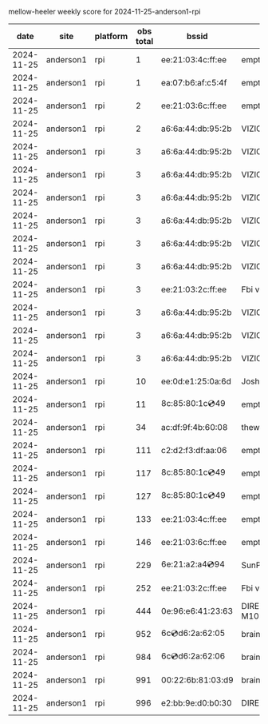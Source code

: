 mellow-heeler weekly score for 2024-11-25-anderson1-rpi

|date|site|platform|obs total|bssid|ssid|
|--|--|--|--|--|--|
|2024-11-25|anderson1|rpi|1|ee:21:03:4c:ff:ee|empty_ssid|
|2024-11-25|anderson1|rpi|1|ea:07:b6:af:c5:4f|empty_ssid|
|2024-11-25|anderson1|rpi|2|ee:21:03:6c:ff:ee|empty_ssid|
|2024-11-25|anderson1|rpi|2|a6:6a:44:db:95:2b|VIZIOCastAudio2200|
|2024-11-25|anderson1|rpi|3|a6:6a:44:db:95:2b|VIZIOCastAudio9953|
|2024-11-25|anderson1|rpi|3|a6:6a:44:db:95:2b|VIZIOCastAudio9551|
|2024-11-25|anderson1|rpi|3|a6:6a:44:db:95:2b|VIZIOCastAudio2831|
|2024-11-25|anderson1|rpi|3|a6:6a:44:db:95:2b|VIZIOCastAudio7218|
|2024-11-25|anderson1|rpi|3|a6:6a:44:db:95:2b|VIZIOCastAudio8023|
|2024-11-25|anderson1|rpi|3|a6:6a:44:db:95:2b|VIZIOCastAudio9215|
|2024-11-25|anderson1|rpi|3|ee:21:03:2c:ff:ee|Fbi van 13|
|2024-11-25|anderson1|rpi|3|a6:6a:44:db:95:2b|VIZIOCastAudio3808|
|2024-11-25|anderson1|rpi|3|a6:6a:44:db:95:2b|VIZIOCastAudio2939|
|2024-11-25|anderson1|rpi|3|a6:6a:44:db:95:2b|VIZIOCastAudio7273|
|2024-11-25|anderson1|rpi|10|ee:0d:e1:25:0a:6d|JoshLily|
|2024-11-25|anderson1|rpi|11|8c:85:80:1c:cd:49|empty_ssid|
|2024-11-25|anderson1|rpi|34|ac:df:9f:4b:60:08|theweef|
|2024-11-25|anderson1|rpi|111|c2:d2:f3:df:aa:06|empty_ssid|
|2024-11-25|anderson1|rpi|117|8c:85:80:1c:cd:49|empty_ssid|
|2024-11-25|anderson1|rpi|127|8c:85:80:1c:cd:49|empty_ssid|
|2024-11-25|anderson1|rpi|133|ee:21:03:4c:ff:ee|empty_ssid|
|2024-11-25|anderson1|rpi|146|ee:21:03:6c:ff:ee|empty_ssid|
|2024-11-25|anderson1|rpi|229|6e:21:a2:a4:cd:94|SunPower21450|
|2024-11-25|anderson1|rpi|252|ee:21:03:2c:ff:ee|Fbi van 13|
|2024-11-25|anderson1|rpi|444|0e:96:e6:41:23:63|DIRECT-63-HP M102 LaserJet|
|2024-11-25|anderson1|rpi|952|6c:cd:d6:2a:62:05|braingang2_5GEXT|
|2024-11-25|anderson1|rpi|984|6c:cd:d6:2a:62:06|braingang2_2GEXT|
|2024-11-25|anderson1|rpi|991|00:22:6b:81:03:d9|braingang2|
|2024-11-25|anderson1|rpi|996|e2:bb:9e:d0:b0:30|DIRECT-9ED03030|
